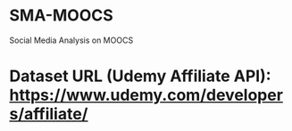# SMA-MOOCS
Social Media Analysis on MOOCS

# Dataset URL (Udemy Affiliate API): https://www.udemy.com/developers/affiliate/
